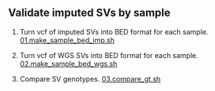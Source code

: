 ## Validate imputed SVs by sample
1. Turn vcf of imputed SVs into BED format for each sample. [01.make_sample_bed_imp.sh](01.make_sample_bed_imp.sh)

2. Turn vcf of WGS SVs into BED format for each sample. [02.make_sample_bed_wgs.sh](02.make_sample_bed_wgs.sh)

3. Compare SV genotypes. [03.compare_gt.sh](03.compare_gt.sh)
